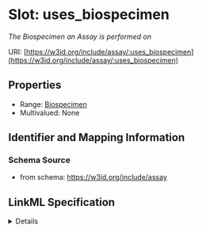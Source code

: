 # Slot: uses_biospecimen
_The Biospecimen an Assay is performed on_


URI: [https://w3id.org/include/assay/:uses_biospecimen](https://w3id.org/include/assay/:uses_biospecimen)



<!-- no inheritance hierarchy -->




## Properties

* Range: [Biospecimen](Biospecimen.md)
* Multivalued: None







## Identifier and Mapping Information







### Schema Source


* from schema: https://w3id.org/include/assay




## LinkML Specification

<details>
```yaml
name: uses_biospecimen
definition_uri: include:uses_biospecimen
description: The Biospecimen an Assay is performed on
from_schema: https://w3id.org/include/assay
rank: 1000
alias: uses_biospecimen
domain_of:
- Assay
- Assay
range: Biospecimen

```
</details>